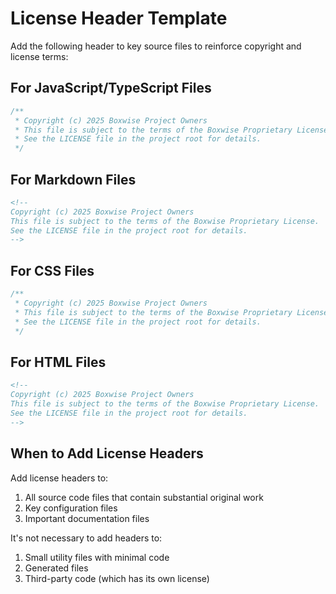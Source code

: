 # License Header Template

Add the following header to key source files to reinforce copyright and license terms:

## For JavaScript/TypeScript Files
```javascript
/**
 * Copyright (c) 2025 Boxwise Project Owners
 * This file is subject to the terms of the Boxwise Proprietary License.
 * See the LICENSE file in the project root for details.
 */
```

## For Markdown Files
```markdown
<!--
Copyright (c) 2025 Boxwise Project Owners
This file is subject to the terms of the Boxwise Proprietary License.
See the LICENSE file in the project root for details.
-->
```

## For CSS Files
```css
/**
 * Copyright (c) 2025 Boxwise Project Owners
 * This file is subject to the terms of the Boxwise Proprietary License.
 * See the LICENSE file in the project root for details.
 */
```

## For HTML Files
```html
<!--
Copyright (c) 2025 Boxwise Project Owners
This file is subject to the terms of the Boxwise Proprietary License.
See the LICENSE file in the project root for details.
-->
```

## When to Add License Headers

Add license headers to:
1. All source code files that contain substantial original work
2. Key configuration files
3. Important documentation files

It's not necessary to add headers to:
1. Small utility files with minimal code
2. Generated files
3. Third-party code (which has its own license)
